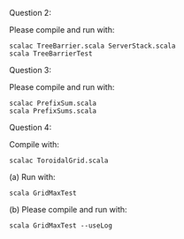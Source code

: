 Question 2:

Please compile and run with:

    scalac TreeBarrier.scala ServerStack.scala
    scala TreeBarrierTest
    
Question 3:

Please compile and run with:

    scalac PrefixSum.scala
    scala PrefixSums.scala
    
Question 4:

Compile with:
    
    scalac ToroidalGrid.scala

(a) Run with:

    scala GridMaxTest
    
(b) Please compile and run with:

    scala GridMaxTest --useLog
    
    
